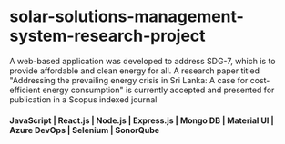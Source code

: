 # solar-solutions-management-system-research-project

A web-based application was developed to address SDG-7, which is to provide affordable and clean energy for all. A research paper titled "Addressing the prevailing energy crisis in Sri Lanka: A case for cost- efficient energy consumption" is currently accepted and presented for publication in a Scopus indexed journal

#### JavaScript | React.js | Node.js | Express.js | Mongo DB | Material UI | Azure DevOps | Selenium | SonorQube
